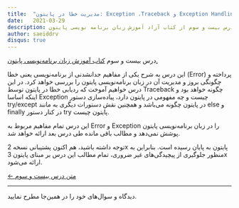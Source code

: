 ```yaml
---
title:  "مدیریت خطا در پایتون: Exception ،Traceback و Exception Handling"
date:   2021-03-29
description: درس بیست و سوم از کتاب آزاد آموزش زبان برنامه نویسی پایتون.
author: saeiddrv
disqus: true
---
```


درس بیست و سوم [کتاب آموزش زبان برنامه‌نویسی پایتون.](http://coderz.ir/python)

این درس به شرح یکی از مفاهیم جدانشدنی از برنامه‌نویسی یعنی خطا (Error) پرداخته و چگونگی بروز و مدیریت آن در زبان برنامه‌نویسی پایتون را بررسی خواهد کرد. در این درس خواهیم آموخت که ردیابی خطا در پایتون توسط Traceback چگونه خواهد بود و اینکه اساسا Exception چیست و چه مفهومی در پایتون دارد، پیاده‌سازی دستور try/except در پایتون چگونه می‌باشد و همچنین نقش دستورات دیگری به مانند else و finally در کنار دستور try پایتون چیست.

این درس تمام مفاهیم مربوط به Error و Exception را در زبان‌ برنامه‌نویسی پایتون پوشش نمی‌دهد و مطالب باقی مانده طی درس بعد ارائه خواهد شد.

توجه داشته باشید، هم اکنون پشتیبانی نسخه 2x پایتون به پایان رسیده است. بنابراین به منظور جلوگیری از پیچیدگی‌های غیر ضروری، تمام مطالب این درس بر مبنای پایتون 3x ارائه می‌شود.




[← متن درس بیست و سوم](https://python.coderz.ir/lessons/l23.html)



---

دیدگاه و سوال‌های خود را در همین‌جا مطرح نمایید.
